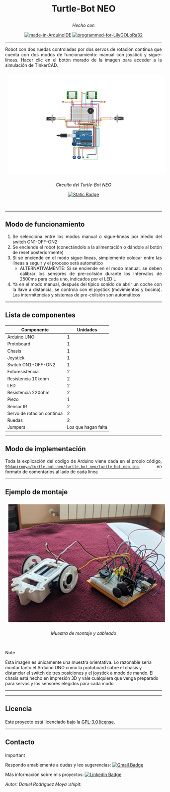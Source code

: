 # <p align="center"> Turtle-Bot NEO </p>

<div align="center">

_Hecho con_

[![made-in-ArduinoIDE](https://img.shields.io/badge/Arduino_IDE-00979D?style=for-the-badge&logo=arduino&logoColor=white)](https://www.arduino.cc/) [![programmed-for-LilyGOLoRa32](https://img.shields.io/badge/espressif-E7352C?style=for-the-badge&logo=espressif&logoColor=white)](https://www.lilygo.cc/)

</div>

___

<p align="justify"> Robot con dos ruedas controladas por dos servos de rotación continua que cuenta con dos modos de funcionamiento: manual con joystick y sigue-líneas. Hacer clic en el botón morado de la imagen para acceder a la simulación de TinkerCAD. </p>

<div align="center">
  <img src="https://github.com/99danirmoya/turtle-bot-neo/blob/main/pics/t725.png" width="750"  style="margin: 10px;"/>
  
  <em>Circuito del Turtle-Bot NEO</em>

  [![Static Badge](https://img.shields.io/badge/TINKER_THIS!-8A2BE2?logo=autodesk)](https://www.tinkercad.com/things/kZLjRCSkkIt-turtle-bot-neo)
</div>
<br/>

<div align="justify">

___

## Modo de funcionamiento
1. Se selecciona entre los modos manual o sigue-líneas por medio del switch ON1-OFF-ON2
1. Se enciende el robot (conectándolo a la alimentación o dándole al botón de reset posteriormente)
1. Si se enciende en el modo sigue-líneas, simplemente colocar entre las líneas a seguir y el proceso será automático
   - ALTERNATIVAMENTE: Si se enciende en el modo manual, se deben calibrar los sensores de pre-colisión durante los intervalos de 2500ms para cada uno, indicados por el LED L
1. Ya en el modo manual, después del típico sonido de abrir un coche con la llave a distancia, se controla con el joystick (movimientos y bocina). Las intermitencias y sistemas de pre-colisión son automáticos

___

</div>

## <p align="justify">  Lista de componentes </p>

<div align="center">

| Componente | Unidades |
| ------------- | ------------- |
| Arduino UNO | 1 |
| Protoboard | 1 |
| Chasis | 1 |
| Joystick | 1 |
| Switch ON1-OFF-ON2 | 1 |
| Fotoresistencia | 2 |
| Resistencia 10kohm | 2 |
| LED | 2 |
| Resistencia 220ohm | 2 |
| Piezo | 1 |
| Sensor IR | 2 |
| Servo de rotación continua | 2 |
| Ruedas | 2 |
| Jumpers | Los que hagan falta |

</div>

<div align="justify">

___

## Modo de implementación

Toda la explicación del código de Arduino viene dada en el propio código, [`99danirmoya/turtle-bot-neo/turtle_bot_neo/turtle_bot_neo.ino`](https://github.com/99danirmoya/turtle-bot-neo/blob/main/turtle_bot_neo/turtle_bot_neo.ino), en formato de comentarios al lado de cada línea

___

## Ejemplo de montaje

</div>

<div align="center">
  <img src="https://github.com/99danirmoya/turtle-bot-neo/blob/main/pics/photo_5809662950196232262_y.jpg" width="750"  style="margin: 10px;"/>

  <em>Muestra de montaje y cableado</em>
</div>
<br/>

> [!NOTE]
> Esta imagen es únicamente una muestra orientativa. Lo razonable sería montar tanto el Arduino UNO como la protoboard sobre el chasis y distanciar el switch de tres posiciones y el joystick a modo de mando. El chasis está hecho en impresión 3D y vale cualquiera que venga preparado para servos y los sensores elegidos para cada modo

___

___

## <p align="justify"> Licencia </p>

Este proyecto está licenciado bajo la [GPL-3.0 license](https://github.com/rwanrooy/TTGO-PAXCOUNTER-LoRa32-V2.1-TTN/blob/master/LICENSE).

___

## <p align="justify"> Contacto </p>

> [!IMPORTANT]
> Respondo amablemente a dudas y leo sugerencias: [![Gmail Badge](https://img.shields.io/badge/-Gmail-c14438?style=for-the-badge&logo=Gmail&logoColor=white&link=mailto:daniel.rodriguezm99@gmail.com)](mailto:daniel.rodriguezm99@gmail.com)
> 
> Más información sobre mis proyectos: [![Linkedin Badge](https://img.shields.io/badge/-LinkedIn-blue?style=for-the-badge&logo=Linkedin&logoColor=white&link=https://www.linkedin.com/in/daniel-rodr%C3%ADguez-moya-510a35167)](https://www.linkedin.com/in/daniel-rodr%C3%ADguez-moya-510a35167)

_<p align="justify"> Autor: Daniel Rodríguez Moya :shipit: </p>_
